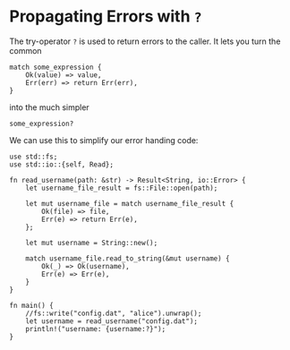 # Propagating Errors with `?`

The try-operator `?` is used to return errors to the caller. It lets you turn
the common

```rust,ignore
match some_expression {
    Ok(value) => value,
    Err(err) => return Err(err),
}
```

into the much simpler

```rust,ignore
some_expression?
```

We can use this to simplify our error handing code:

```rust,editable
use std::fs;
use std::io::{self, Read};

fn read_username(path: &str) -> Result<String, io::Error> {
    let username_file_result = fs::File::open(path);

    let mut username_file = match username_file_result {
        Ok(file) => file,
        Err(e) => return Err(e),
    };

    let mut username = String::new();

    match username_file.read_to_string(&mut username) {
        Ok(_) => Ok(username),
        Err(e) => Err(e),
    }
}

fn main() {
    //fs::write("config.dat", "alice").unwrap();
    let username = read_username("config.dat");
    println!("username: {username:?}");
}
```
